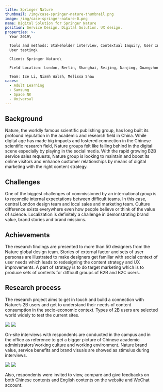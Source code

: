 ```yaml
---
title: Springer Nature
thumbnail: /img/case-springer-nature-thumbnail.png
image: /img/case-springer-nature-0.png
name: Digital Solution for Springer Nature
position: Service Design. Digital Solution. UX design.
properties: >-
  Year 2019\

  Tools and methods: Stakeholder interview, Contextual Inquiry, User Interview,
  User testing\

  Client: Springer Nature\

  Field Location: London, Berlin, Shanghai, Beijing, Nanjing, Guangzhou\

  Team: Ice Li, Niamh Walsh, Melissa Shaw
cases:
  - Adult Learning
  - Samsung
  - Space NK
  - Universal
---
```

## **Background**

Nature, the worldly famous scientific publishing group, has long built its profound reputation in the academic and research field in China. While digital age has made big impacts and fostered connection in the Chinese scientific research field, Nature groups felt like falling behind in the digital scene especially by playing in the social media.  With the rapid growing B2B service sales requests, Nature group is looking to maintain and boost its online visitors and enhance customer relationships by means of digital marketing with the right content strategy.

## **Challenges**

One of the biggest challenges of commissioned by an international group is to reconcile internal expectations between difficult teams. In this case, central London design team and local sales and marketing team. Culture difference exists everywhere even how people believe or think of the value of science. Localization is definitely a challenge in demonstrating brand value, brand stories and brand missions.

## **Achievements**

The research findings are presented to more than 50 designers from the Nature global design team. Stories of external factor and sets of user personas are illustrated to make designers get familiar with social context of user needs which leads to redesigning the content strategy and UX improvements.  A part of strategy is to do target marketing which is to produce sets of contents for difficult groups of B2B and B2C users. 

## **Research process**

The research project aims to get in touch and build a connection with Nature’s 2B users and get to understand their needs of content consumption in the socio-economic context. Types of 2B users are selected world widely to test the current sites. 

![](/img/case-springer-nature-1.png) ![](/img/case-springer-nature-2.png)

On-site interviews with respondents are conducted in the campus and in the office as reference to get a bigger picture of Chinese academic administrators’working culture and working environment. Nature brand value, service benefits and brand visuals are showed as stimulus during interviews. 

![](/img/case-springer-nature-3.png) ![](/img/case-springer-nature-4.png)

Also, respondents were invited to view, compare and give feedbacks on both Chinese contents and English contents on the website and WeChat account.